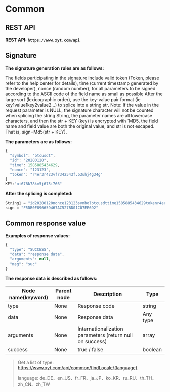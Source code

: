 # Common

## REST API

**REST API: ` https://www.xyt.com/api `**

## Signature

**The signature generation rules are as follows:**

The fields participating in the signature include valid token (Token, please refer to the help center for details), time (current timestamp generated by the developer), nonce (random number), for all parameters to be signed according to the ASCII code of the field name as small as possible After the large sort (lexicographic order), use the key-value pair format (ie key1value1key2value2...) to splice into a string str. Note: If the value in the request parameter is NULL, the signature character will not be counted when splicing the string String, the parameter names are all lowercase characters, and then the str + KEY (key) is encrypted with `MD5, the field name and field value are both the original value, and str is not escaped. That is, sign=Md5(str + KEY).

**The parameters are as follows:**

```js
{
  "symbol": "btcusdt",
  "id": "20200120",
  "time": 1585885434629,
  "nonce": "123123",
  "token": "r4er3r423vfr342543f.53uhj4g34g"
}
KEY:"oi678k78km5j675i766"
```

**After the splicing is completed:**

```js
String1 = "id20200120nonce123123symbolbtcusdttime1585885434629tokenr4er3r423vfr342543f.53uhj4g34goi678k78km5j675i766"
sign = "F5DB0F896659467AC527BD01C07EE692"
```

## Common response value

**Examples of response values:**

```js
{
  "type": "SUCCESS",
  "data": "response data",
  "arguments": null,
  "msg": "suc"
}
```

**The response data is described as follows:**

Node name(keyword) | Parent node | Description | Type
-- | -- | -- | -- |
type | None | Response code | string
data | None | Response data | Any type
arguments | None | Internationalization parameters (return null on success) | array
success | None | true / false | boolean

> Get a list of type: https://www.xyt.com/api/common/findLocale/{language}
>
> language: de_DE、en_US、fr_FR、ja_JP、ko_KR、ru_RU、th_TH、zh_CN、zh_TW
